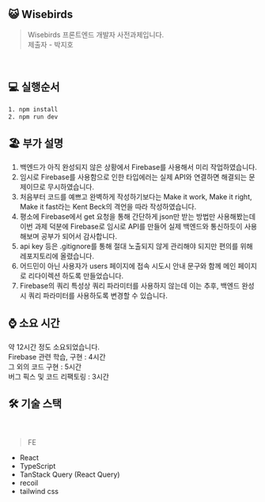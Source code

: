 ## 😺 Wisebirds

> Wisebirds 프론트엔드 개발자 사전과제입니다.<br/>
> 제출자 - 박지호

<br/>  

## 💻 실행순서

```bash
1. npm install
2. npm run dev

```

## 🏖 부가 설명

1. 백엔드가 아직 완성되지 않은 상황에서 Firebase를 사용해서 미리 작업하였습니다.  
2. 임시로 Firebase를 사용함으로 인한 타입에러는 실제 API와 연결하면 해결되는 문제이므로 무시하였습니다.  
3. 처음부터 코드를 예쁘고 완벽하게 작성하기보다는 Make it work, Make it right, Make it fast라는 Kent Beck의 격언을 따라 작성하였습니다.  
4. 평소에 Firebase에서 get 요청을 통해 간단하게 json만 받는 방법만 사용해봤는데 이번 과제 덕분에 Firebase로 임시로 API를 만들어 실제 백엔드와 통신하듯이 사용해보며 공부가 되어서 감사합니다.  
5. api key 등은 .gitignore를 통해 절대 노출되지 않게 관리해야 되지만 편의를 위해 레포지토리에 올렸습니다.  
6. 어드민이 아닌 사용자가 users 페이지에 접속 시도시 안내 문구와 함께 메인 페이지로 리다이렉션 하도록 만들었습니다.  
7. Firebase의 쿼리 특성상 쿼리 파라미터를 사용하지 않는데 이는 추후, 백엔드 완성시 쿼리 파라미터를 사용하도록 변경할 수 있습니다.  

## ⌚ 소요 시간

약 12시간 정도 소요되었습니다.  
Firebase 관련 학습, 구현 : 4시간  
그 외의 코드 구현 : 5시간  
버그 픽스 및 코드 리팩토링 : 3시간  


## 🛠 기술 스택

<br/>

> FE

- React
- TypeScript
- TanStack Query (React Query)
- recoil
- tailwind css
  <br/>

<br/>



